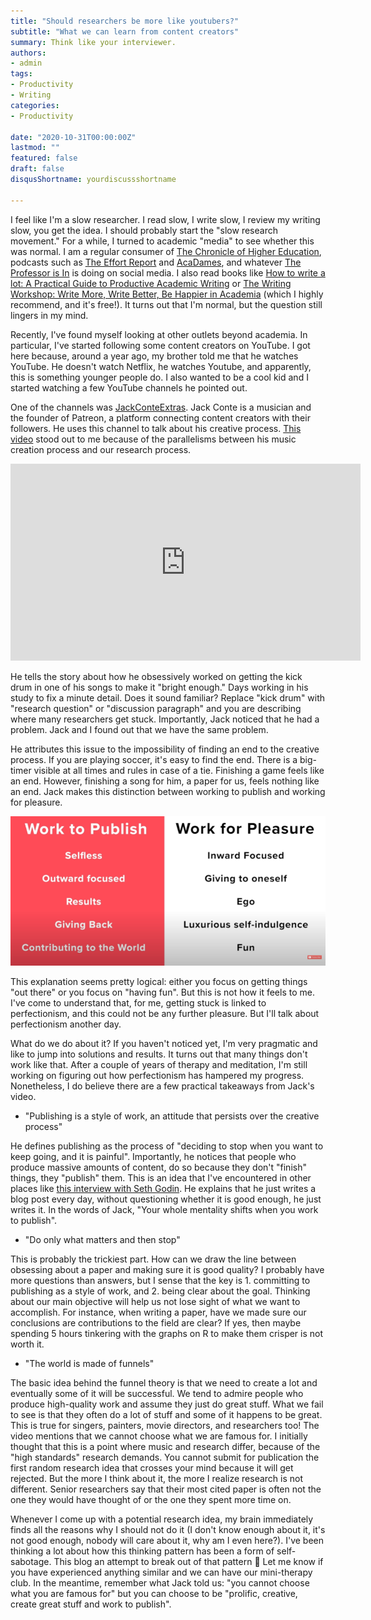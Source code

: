 ```yaml
---
title: "Should researchers be more like youtubers?"
subtitle: "What we can learn from content creators"
summary: Think like your interviewer.
authors:
- admin
tags:
- Productivity
- Writing
categories:
- Productivity

date: "2020-10-31T00:00:00Z"
lastmod: ""
featured: false
draft: false
disqusShortname: yourdiscussshortname

---
```


I feel like I'm a slow researcher. I read slow, I write slow, I review my writing slow, you get the idea. I should probably start the "slow research movement." For a while, I turned to academic "media" to see whether this was normal. I am a regular consumer of [The Chronicle of Higher Education](https://www.chronicle.com/), podcasts such as [The Effort Report](https://effortreport.libsyn.com/) and [AcaDames](https://www.acadamespodcast.com/episodes), and whatever [The Professor is In](https://www.facebook.com/TheProfessorIsIn) is doing on social media. I also read books like [How to write a lot: A Practical Guide to Productive Academic Writing](https://www.amazon.com/-/es/Paul-J-Silvia/dp/1433829738/ref=pd_lpo_14_t_0/139-8005541-4099351?_encoding=UTF8&pd_rd_i=1433829738&pd_rd_r=cd3071f8-d0af-42c5-89fa-52a8af47bcd6&pd_rd_w=c7FdZ&pd_rd_wg=yJDpw&pf_rd_p=16b28406-aa34-451d-8a2e-b3930ada000c&pf_rd_r=EB57K7EK0WM9Z7V5JHT4&psc=1&refRID=EB57K7EK0WM9Z7V5JHT4) or [The Writing Workshop: Write More, Write Better, Be Happier in Academia](https://osf.io/n8pc3/) (which I highly recommend, and it's free!). It turns out that I'm normal, but the question still lingers in my mind.

Recently, I've found myself looking at other outlets beyond academia. In particular, I've started following some content creators on YouTube. I got here because, around a year ago, my brother told me that he watches YouTube. He doesn't watch Netflix, he watches Youtube, and apparently, this is something younger people do. I also wanted to be a cool kid and I started watching a few YouTube channels he pointed out.

One of the channels was [JackConteExtras](https://www.youtube.com/user/JackConteExtras). Jack Conte is a musician and the founder of Patreon, a platform connecting content creators with their followers. He uses this channel to talk about his creative process. [This video](https://www.youtube.com/watch?v=5EuWCFCgy58&t) stood out to me because of the parallelisms between his music creation process and our research process. 

<iframe width="560" height="315" src="https://www.youtube.com/embed/5EuWCFCgy58" title="YouTube video player" frameborder="0" allow="accelerometer; autoplay; clipboard-write; encrypted-media; gyroscope; picture-in-picture" allowfullscreen></iframe>

He tells the story about how he obsessively worked on getting the kick drum in one of his songs to make it "bright enough." Days working in his study to fix a minute detail. Does it sound familiar? Replace "kick drum" with "research question" or "discussion paragraph" and you are describing where many researchers get stuck. Importantly, Jack noticed that he had a problem. Jack and I found out that we have the same problem.

He attributes this issue to the impossibility of finding an end to the creative process. If you are playing soccer, it's easy to find the end. There is a big-timer visible at all times and rules in case of a tie. Finishing a game feels like an end. However, finishing a song for him, a paper for us, feels nothing like an end. Jack makes this distinction between working to publish and working for pleasure.

![Image](jack_conte.png)

This explanation seems pretty logical: either you focus on getting things "out there" or you focus on "having fun". But this is not how it feels to me. I've come to understand that, for me, getting stuck is linked to perfectionism, and this could not be any further pleasure. But I'll talk about perfectionism another day.

What do we do about it? If you haven't noticed yet, I'm very pragmatic and like to jump into solutions and results. It turns out that many things don't work like that. After a couple of years of therapy and meditation, I'm still working on figuring out how perfectionism has hampered my progress. Nonetheless, I do believe there are a few practical takeaways from Jack's video.

- "Publishing is a style of work, an attitude that persists over the creative process"

He defines publishing as the process of "deciding to stop when you want to keep going, and it is painful". Importantly, he notices that people who produce massive amounts of content, do so because they don't "finish" things, they "publish" them. This is an idea that I've encountered in other places like [this interview with Seth Godin](https://open.spotify.com/episode/4Q1SPppkreCKcqYUy0ppQH?si=GSERrIY-SRyUA4mo1J7p6A&dl_branch=1). He explains that he just writes a blog post every day, without questioning whether it is good enough, he just writes it. In the words of Jack, "Your whole mentality shifts when you work to publish".

- "Do only what matters and then stop"

This is probably the trickiest part. How can we draw the line between obsessing about a paper and making sure it is good quality? I probably have more questions than answers, but I sense that the key is 1. committing to publishing as a style of work, and 2. being clear about the goal. Thinking about our main objective will help us not lose sight of what we want to accomplish. For instance, when writing a paper, have we made sure our conclusions are contributions to the field are clear? If yes, then maybe spending 5 hours tinkering with the graphs on R to make them crisper is not worth it.

- "The world is made of funnels"

The basic idea behind the funnel theory is that we need to create a lot and eventually some of it will be successful. We tend to admire people who produce high-quality work and assume they just do great stuff. What we fail to see is that they often do a lot of stuff and some of it happens to be great. This is true for singers, painters, movie directors, and researchers too! The video mentions that we cannot choose what we are famous for. I initially thought that this is a point where music and research differ, because of the "high standards" research demands. You cannot submit for publication the first random research idea that crosses your mind because it will get rejected. But the more I think about it, the more I realize research is not different. Senior researchers say that their most cited paper is often not the one they would have thought of or the one they spent more time on.

Whenever I come up with a potential research idea, my brain immediately finds all the reasons why I should not do it (I don't know enough about it, it's not good enough, nobody will care about it, why am I even here?). I've been thinking a lot about how this thinking pattern has been a form of self-sabotage. This blog an attempt to break out of that pattern 🤭 Let me know if you have experienced anything similar and we can have our mini-therapy club. In the meantime, remember what Jack told us: "you cannot choose what you are famous for" but you can choose to be "prolific, creative, create great stuff and work to publish".